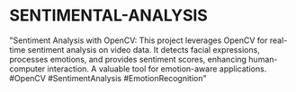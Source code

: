 # SENTIMENTAL-ANALYSIS
"Sentiment Analysis with OpenCV: This project leverages OpenCV for real-time sentiment analysis on video data. It detects facial expressions, processes emotions, and provides sentiment scores, enhancing human-computer interaction. A valuable tool for emotion-aware applications. #OpenCV #SentimentAnalysis #EmotionRecognition"
